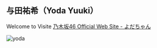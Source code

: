 
## 与田祐希（Yoda Yuuki）
Welcome to Visite 
<a href="http://www.nogizaka46.com/member/detail/yodayuuki.php" target="_blank">乃木坂46 Official Web Site - よだちゃん</a>


![yoda](http://yodayuuki.cn/images/yoda.jpg)